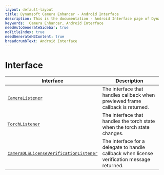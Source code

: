 ```yaml
---
layout: default-layout
title: Dynamsoft Camera Enhancer - Android Interface
description: This is the documentation - Android Interface page of Dynamsoft Camera Enhancer.
keywords:  Camera Enhancer, Android Interface
needAutoGenerateSidebar: true
noTitleIndex: true
needGenerateH3Content: true
breadcrumbText: Android Interface
---
```


# Interface

| Interface | Description |
| -------- | ----------- |
| [`CameraListener`](interface-cameralistener.md) | The interface that handles callback when previewed frame callback is returned. |
| [`TorchListener`](interface-torchlistener.md) | The interface that handles the torch state when the torch state changes. |
| [`CameraDLSLicenseVerificationListener`](interface-licenselistener.md) | The interface for a delegate to handle callback when license verification message returned. |
